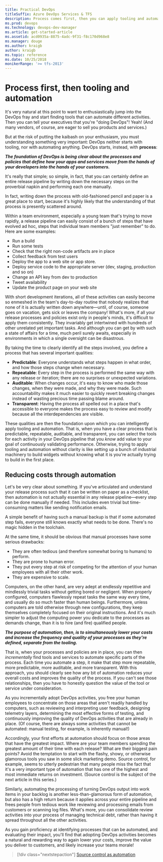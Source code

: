 ```yaml
---
title: Practical DevOps
titleSuffix: Azure DevOps Services & TFS
description: Process comes first, then you can apply tooling and automation
ms.prod: devops
ms.technology: devops-dev-manager
ms.article: get-started-article
ms.assetid: acd0935a-8875-4adc-9f31-f8c170d968e8
ms.manager: douge
ms.author: kraigb
author: kraigb
ms.topic: reference
ms.date: 10/25/2018
monikerRange: '>= tfs-2013'
---
```


# Process first, then tooling and automation

It's very natural at this point to want to enthusiastically jump into the DevOps fray and start finding tools that can automate different activities. Then you can tell your executives that you're "doing DevOps"! Yeah! (And many vendors, of course, are eager to sell you products and services.)

But at the risk of putting the kaibash on your enthusiasm, you must understanding something very important: DevOps neither starts with tooling, nor with automating anything. DevOps starts, instead, with **process**:

_**The foundation of DevOps is being clear about the processes and policies that define how your apps and services move from the hands of your developers into the hands of your customers.**_

It's really that simple; so simple, in fact, that you can certainly define an entire release pipeline by writing down the necessary steps on the proverbial napkin and performing each one manually.

In fact, writing down the process with old-fashioned pencil and paper is a great place to start, because it's highly likely that the understanding of that process is presently scattered around. 

Within a team environment, especially a young team that's trying to move rapidly, a release pipeline can easily consist of a bunch of steps that have evolved ad hoc, steps that individual team members "just remember" to do. Here are some examples:

- Run a build
- Run some tests
- Check that the right non-code artifacts are in place
- Collect feedback from test users
- Deploy the app to a web site or app store.
- Deploy service code to the appropriate server (dev, staging, production and so on)
- Change an API key from dev to production
- Tweet availability
- Update the product page on your web site

With short development iterations, all of these activities can easily become so enmeshed in the team's day-to-day routine that nobody realizes that none of it is actually written down anywhere&mdash;until, of course, someone goes on vacation, gets sick or leaves the company! What's more, if all your release processes and policies exist only in people's minds, it's difficult to apply them consistently. They invariably get intertwined with hundreds of other unrelated yet important tasks. And although you can get by with such a state of affairs for a time, much peril surely awaits, especially in environments in which a single oversight can be disastrous.

By taking the time to clearly identify all the steps involved, you define a process that has several important qualities:

- **Predictable**: Everyone understands what steps happen in what order, and how those steps change when necessary.
- **Repeatable**: Every step in the process is performed the same way with any release or iteration; there are no surprises or unexpected variations.
- **Auditable**: When changes occur, it's easy to know who made those changes, when they were made, and why they were made. Such accountability makes it much easier to quickly revert breaking changes instead of wasting precious time passing blame around.
- **Transparent**: Having the process all spelled out in a place that's accessible to everyone makes the process easy to review and modify because all the interdependencies are visible.

These qualities are then the foundation upon which you can intelligently apply tooling and automation. That is, when you have a clear process that is predictable, repeatable, auditable, and transparent, you can select the tools for each activity in your DevOps pipeline that you *know* add value to your goal of continuously validating performance. Otherwise, trying to apply tooling and automation without clarity is like setting up a bunch of industrial machinery to build widgets without knowing what it is you're actually trying to build in the first place.

## Reducing costs through automation

Let's be very clear about something. If you've articulated and understand your release process such that it can be written on paper as a checklist, then automation is not actually essential in any release pipeline&mdash;every step can be done manually if needed. This includes even trivial but time-consuming matters like sending notification emails.

A simple benefit of having such a manual backup is that if some automated step fails, everyone still knows exactly what needs to be done. There's no magic hidden in the toolchain.

At the same time, it should be obvious that manual processes have some serious drawbacks:

- They are often tedious (and therefore somewhat boring to humans) to perform.
- They are prone to human error.
- They put every step at risk of competing for the attention of your human employees with all their other work.
- They are expensive to scale.

Computers, on the other hand, are very adept at endlessly repetitive and mindlessly trivial tasks without getting bored or negligent. When properly configured, computers flawlessly repeat tasks the same way every time, and usually do so much faster than human beings. Furthermore, unless computers are told otherwise through new configurations, they keep themselves completely focused on their original instructions. And it's much simpler to adjust the computing power you dedicate to the processes as demands change, than it is to hire (and fire) qualified people.

_**The purpose of automation, then, is to simultaneously lower your costs and increase the frequency and quality of your processes as they're defined, separate from the tooling.**_

That is, when your processes and policies are in place, you can then *incrementally* find tools and services to automate specific parts of the process. Each time you automate a step, it make that step more repeatable, more predictable, more auditable, and more transparent. With this approach, you should clearly see how any bit of automation reduces your overall costs and improves the quality of the process. If you can't see those relationships, then you have to honestly question the value of the tool or service under consideration.

As you incrementally adopt DevOps activities, you free your human employees to concentrate on those areas that aren't readily handled by computers, such as reviewing and interpreting user feedback, designing telemetry layers, determining the most effective forms of testing, and continuously improving the quality of DevOps activities that are already in place. (Of course, there are always some activities that cannot be automated: manual testing, for example, is inherently manual!)

Accordingly, your first efforts at automation should focus on those areas that have the greatest impact. Where are your team members spending the greatest amount of their time with each release? What are their biggest pain points? Avoid the temptation to start with the flashy, showy, or otherwise glamorous tools you saw in some slick marketing demo. Source control, for example, seems to utterly pedestrian that many people miss the fact that it's a very important type of automation that has one of the highest and most immediate returns on investment. (Source control is the subject of the next article in this series.)

Similarly, automating the processing of turning DevOps output into work items in your backlog is another less-than-glamorous form of automation, but also has a high return because it applies across your entire pipeline and frees people from tedious work like reviewing and processing emails from customers or scanning log files. What's more, you can consolidate review activities into your process of managing technical debt, rather than having it spread throughout all the other activities.

As you gain proficiency at identifying processes that can be automated, and evaluating their impact, you'll find that adopting DevOps activities becomes a natural and rewarding way to again lower your costs, improve the value you deliver to customers, and likely increase your teams morale!

> [!div class="nextstepaction"]
> [Source control as automation](azure-devops-guide-for-managers-06-source-control.md)
